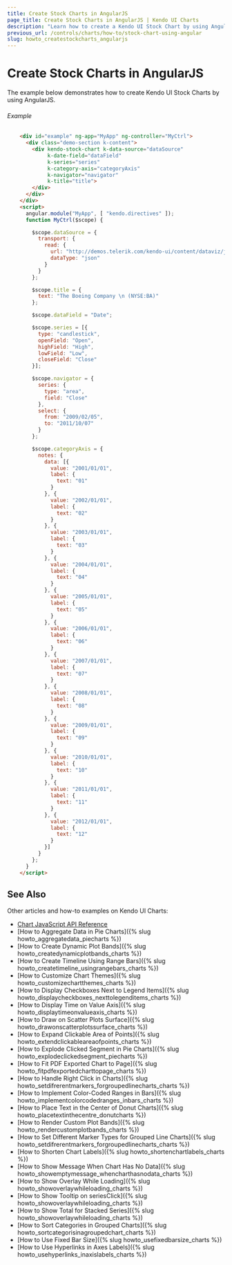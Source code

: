 ```yaml
---
title: Create Stock Charts in AngularJS
page_title: Create Stock Charts in AngularJS | Kendo UI Charts
description: "Learn how to create a Kendo UI Stock Chart by using AngularJS."
previous_url: /controls/charts/how-to/stock-chart-using-angular
slug: howto_createstockcharts_angularjs
---
```


# Create Stock Charts in AngularJS

The example below demonstrates how to create Kendo UI Stock Charts by using AngularJS.

###### Example

```html
    <div id="example" ng-app="MyApp" ng-controller="MyCtrl">
      <div class="demo-section k-content">
        <div kendo-stock-chart k-data-source="dataSource"       
             k-date-field="dataField"
             k-series="series"
             k-category-axis="categoryAxis"
             k-navigator="navigator"
             k-title="title">
        </div>
      </div>
    </div>
    <script>
      angular.module("MyApp", [ "kendo.directives" ]);
      function MyCtrl($scope) {

        $scope.dataSource = {
          transport: {
            read: {
              url: "http://demos.telerik.com/kendo-ui/content/dataviz/js/boeing-stock.json",
              dataType: "json"
            }
          }
        };

        $scope.title = {
          text: "The Boeing Company \n (NYSE:BA)"
        };

        $scope.dataField = "Date";

        $scope.series = [{
          type: "candlestick",
          openField: "Open",
          highField: "High",
          lowField: "Low",
          closeField: "Close"
        }];

        $scope.navigator = {
          series: {
            type: "area",
            field: "Close"
          },
          select: {
            from: "2009/02/05",
            to: "2011/10/07"
          }
        };

        $scope.categoryAxis = {
          notes: {
            data: [{
              value: "2001/01/01",
              label: {
                text: "01"
              }
            }, {
              value: "2002/01/01",
              label: {
                text: "02"
              }
            }, {
              value: "2003/01/01",
              label: {
                text: "03"
              }
            }, {
              value: "2004/01/01",
              label: {
                text: "04"
              }
            }, {
              value: "2005/01/01",
              label: {
                text: "05"
              }
            }, {
              value: "2006/01/01",
              label: {
                text: "06"
              }
            }, {
              value: "2007/01/01",
              label: {
                text: "07"
              }
            }, {
              value: "2008/01/01",
              label: {
                text: "08"
              }
            }, {
              value: "2009/01/01",
              label: {
                text: "09"
              }
            }, {
              value: "2010/01/01",
              label: {
                text: "10"
              }
            }, {
              value: "2011/01/01",
              label: {
                text: "11"
              }
            }, {
              value: "2012/01/01",
              label: {
                text: "12"
              }
            }]
          }
        };
      }
    </script>
```

## See Also

Other articles and how-to examples on Kendo UI Charts:

* [Chart JavaScript API Reference](/api/javascript/dataviz/ui/chart)
* [How to Aggregate Data in Pie Charts]({% slug howto_aggregatedata_piecharts %})
* [How to Create Dynamic Plot Bands]({% slug howto_createdynamicplotbands_charts %})
* [How to Create Timeline Using Range Bars]({% slug howto_createtimeline_usingrangebars_charts %})
* [How to Customize Chart Themes]({% slug howto_customizechartthemes_charts %})
* [How to Display Checkboxes Next to Legend Items]({% slug howto_displaycheckboxes_nexttolegenditems_charts %})
* [How to Display Time on Value Axis]({% slug howto_displaytimeonvalueaxis_charts %})
* [How to Draw on Scatter Plots Surface]({% slug howto_drawonscatterplotssurface_charts %})
* [How to Expand Clickable Area of Points]({% slug howto_extendclickableareaofpoints_charts %})
* [How to Explode Clicked Segment in Pie Charts]({% slug howto_explodeclickedsegment_piecharts %})
* [How to Fit PDF Exported Chart to Page]({% slug howto_fitpdfexportedcharttopage_charts %})
* [How to Handle Right Click in Charts]({% slug howto_setdifrerentmarkers_forgroupedlinecharts_charts %})
* [How to Implement Color-Coded Ranges in Bars]({% slug howto_implementcolorcodedranges_inbars_charts %})
* [How to Place Text in the Center of Donut Charts]({% slug howto_placetextinthecentre_donutcharts %})
* [How to Render Custom Plot Bands]({% slug howto_rendercustomplotbands_charts %})
* [How to Set Different Marker Types for Grouped Line Charts]({% slug howto_setdifrerentmarkers_forgroupedlinecharts_charts %})
* [How to Shorten Chart Labels]({% slug howto_shortenchartlabels_charts %})
* [How to Show Message When Chart Has No Data]({% slug howto_showemptymessage_whencharthasnodata_charts %})
* [How to Show Overlay While Loading]({% slug howto_showoverlaywhileloading_charts %})
* [How to Show Tooltip on seriesClick]({% slug howto_showoverlaywhileloading_charts %})
* [How to Show Total for Stacked Series]({% slug howto_showoverlaywhileloading_charts %})
* [How to Sort Categories in Grouped Charts]({% slug howto_sortcategorisinagroupedchart_charts %})
* [How to Use Fixed Bar Size]({% slug howto_usefixedbarsize_charts %})
* [How to Use Hyperlinks in Axes Labels]({% slug howto_usehyperlinks_inaxislabels_charts %})
